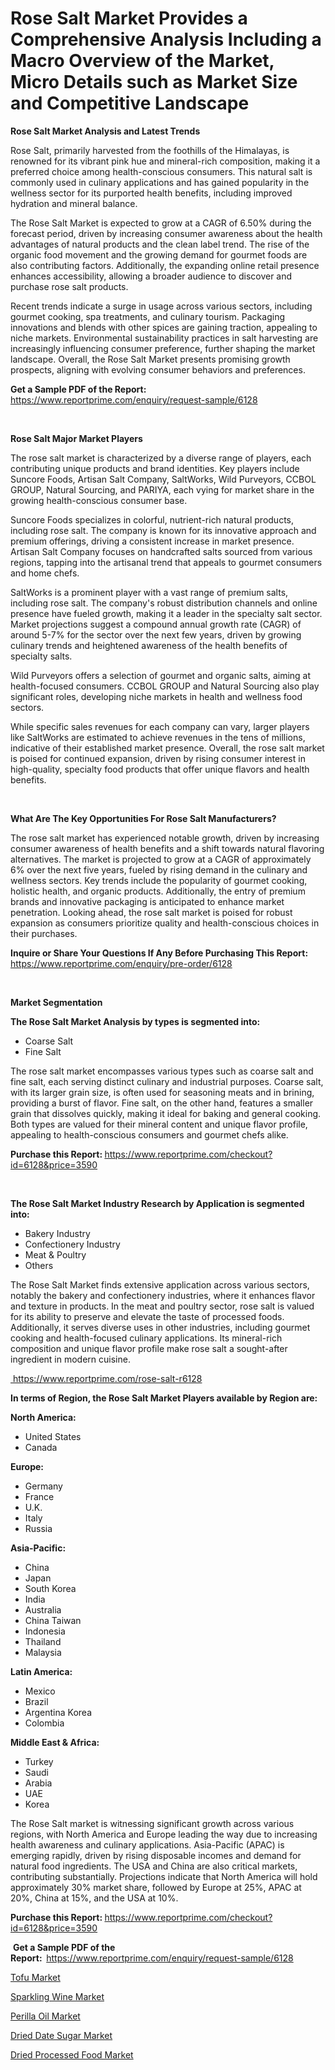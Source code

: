 <p><h1>Rose Salt Market Provides a Comprehensive Analysis Including a Macro Overview of the Market, Micro Details such as Market Size and Competitive Landscape</h1></p><p><strong>Rose Salt Market Analysis and Latest Trends</strong></p>
<p><p>Rose Salt, primarily harvested from the foothills of the Himalayas, is renowned for its vibrant pink hue and mineral-rich composition, making it a preferred choice among health-conscious consumers. This natural salt is commonly used in culinary applications and has gained popularity in the wellness sector for its purported health benefits, including improved hydration and mineral balance.</p><p>The Rose Salt Market is expected to grow at a CAGR of 6.50% during the forecast period, driven by increasing consumer awareness about the health advantages of natural products and the clean label trend. The rise of the organic food movement and the growing demand for gourmet foods are also contributing factors. Additionally, the expanding online retail presence enhances accessibility, allowing a broader audience to discover and purchase rose salt products.</p><p>Recent trends indicate a surge in usage across various sectors, including gourmet cooking, spa treatments, and culinary tourism. Packaging innovations and blends with other spices are gaining traction, appealing to niche markets. Environmental sustainability practices in salt harvesting are increasingly influencing consumer preference, further shaping the market landscape. Overall, the Rose Salt Market presents promising growth prospects, aligning with evolving consumer behaviors and preferences.</p></p>
<p><strong>Get a Sample PDF of the Report:&nbsp;</strong> <a href="https://www.reportprime.com/enquiry/request-sample/6128?utm_campaign=1847&utm_medium=2&utm_source=Github&utm_content=ia&utm_term=19032025&utm_id=rose-salt">https://www.reportprime.com/enquiry/request-sample/6128</a></p>
<p>&nbsp;</p>
<p><strong>Rose Salt Major Market Players</strong></p>
<p><p>The rose salt market is characterized by a diverse range of players, each contributing unique products and brand identities. Key players include Suncore Foods, Artisan Salt Company, SaltWorks, Wild Purveyors, CCBOL GROUP, Natural Sourcing, and PARIYA, each vying for market share in the growing health-conscious consumer base.</p><p>Suncore Foods specializes in colorful, nutrient-rich natural products, including rose salt. The company is known for its innovative approach and premium offerings, driving a consistent increase in market presence. Artisan Salt Company focuses on handcrafted salts sourced from various regions, tapping into the artisanal trend that appeals to gourmet consumers and home chefs.</p><p>SaltWorks is a prominent player with a vast range of premium salts, including rose salt. The company's robust distribution channels and online presence have fueled growth, making it a leader in the specialty salt sector. Market projections suggest a compound annual growth rate (CAGR) of around 5-7% for the sector over the next few years, driven by growing culinary trends and heightened awareness of the health benefits of specialty salts.</p><p>Wild Purveyors offers a selection of gourmet and organic salts, aiming at health-focused consumers. CCBOL GROUP and Natural Sourcing also play significant roles, developing niche markets in health and wellness food sectors. </p><p>While specific sales revenues for each company can vary, larger players like SaltWorks are estimated to achieve revenues in the tens of millions, indicative of their established market presence. Overall, the rose salt market is poised for continued expansion, driven by rising consumer interest in high-quality, specialty food products that offer unique flavors and health benefits.</p></p>
<p>&nbsp;</p>
<p><strong>What Are The Key Opportunities For Rose Salt Manufacturers?</strong></p>
<p><p>The rose salt market has experienced notable growth, driven by increasing consumer awareness of health benefits and a shift towards natural flavoring alternatives. The market is projected to grow at a CAGR of approximately 6% over the next five years, fueled by rising demand in the culinary and wellness sectors. Key trends include the popularity of gourmet cooking, holistic health, and organic products. Additionally, the entry of premium brands and innovative packaging is anticipated to enhance market penetration. Looking ahead, the rose salt market is poised for robust expansion as consumers prioritize quality and health-conscious choices in their purchases.</p></p>
<p><strong>Inquire or Share Your Questions If Any Before Purchasing This Report:</strong> <a href="https://www.reportprime.com/enquiry/pre-order/6128?utm_campaign=1847&utm_medium=2&utm_source=Github&utm_content=ia&utm_term=19032025&utm_id=rose-salt">https://www.reportprime.com/enquiry/pre-order/6128</a></p>
<p>&nbsp;</p>
<p><strong>Market Segmentation</strong></p>
<p><strong>The Rose Salt Market Analysis by types is segmented into:</strong></p>
<p><ul><li>Coarse Salt</li><li>Fine Salt</li></ul></p>
<p><p>The rose salt market encompasses various types such as coarse salt and fine salt, each serving distinct culinary and industrial purposes. Coarse salt, with its larger grain size, is often used for seasoning meats and in brining, providing a burst of flavor. Fine salt, on the other hand, features a smaller grain that dissolves quickly, making it ideal for baking and general cooking. Both types are valued for their mineral content and unique flavor profile, appealing to health-conscious consumers and gourmet chefs alike.</p></p>
<p><strong>Purchase this Report:&nbsp;</strong><a href="https://www.reportprime.com/checkout?id=6128&price=3590&utm_campaign=1847&utm_medium=2&utm_source=Github&utm_content=ia&utm_term=19032025&utm_id=rose-salt">https://www.reportprime.com/checkout?id=6128&price=3590</a></p>
<p>&nbsp;</p>
<p><strong>The Rose Salt Market Industry Research by Application is segmented into:</strong></p>
<p><ul><li>Bakery Industry</li><li>Confectionery Industry</li><li>Meat & Poultry</li><li>Others</li></ul></p>
<p><p>The Rose Salt Market finds extensive application across various sectors, notably the bakery and confectionery industries, where it enhances flavor and texture in products. In the meat and poultry sector, rose salt is valued for its ability to preserve and elevate the taste of processed foods. Additionally, it serves diverse uses in other industries, including gourmet cooking and health-focused culinary applications. Its mineral-rich composition and unique flavor profile make rose salt a sought-after ingredient in modern cuisine.</p></p>
<p><a href="https://www.reportprime.com/rose-salt-r6128?utm_campaign=1847&utm_medium=2&utm_source=Github&utm_content=ia&utm_term=19032025&utm_id=rose-salt">&nbsp;https://www.reportprime.com/rose-salt-r6128</a></p>
<p><strong>In terms of Region, the Rose Salt Market Players available by Region are:</strong></p>
<p>
    <p> <strong> North America: </strong>
        <ul>
            <li>United States</li>
            <li>Canada</li>
        </ul>
        </p> 
    <p> <strong> Europe: </strong>
        <ul>
            <li>Germany</li>
            <li>France</li>
            <li>U.K.</li>
            <li>Italy</li>
            <li>Russia</li>
        </ul>
        </p> 
    <p> <strong> Asia-Pacific: </strong>
        <ul>
            <li>China</li>
            <li>Japan</li>
            <li>South Korea</li>
            <li>India</li>
            <li>Australia</li>
            <li>China Taiwan</li>
            <li>Indonesia</li>
            <li>Thailand</li>
            <li>Malaysia</li>
        </ul>
        </p> 
    <p> <strong> Latin America: </strong>
        <ul>
            <li>Mexico</li>
            <li>Brazil</li>
            <li>Argentina Korea</li>
            <li>Colombia</li>
        </ul>
        </p> 
    <p> <strong> Middle East & Africa: </strong>
        <ul>
            <li>Turkey</li>
            <li>Saudi</li>
            <li>Arabia</li>
            <li>UAE</li>
            <li>Korea</li>
        </ul>
    </p>
    </p>
<p><p>The Rose Salt market is witnessing significant growth across various regions, with North America and Europe leading the way due to increasing health awareness and culinary applications. Asia-Pacific (APAC) is emerging rapidly, driven by rising disposable incomes and demand for natural food ingredients. The USA and China are also critical markets, contributing substantially. Projections indicate that North America will hold approximately 30% market share, followed by Europe at 25%, APAC at 20%, China at 15%, and the USA at 10%.</p></p>
<p><strong>Purchase this Report: </strong><a href="https://www.reportprime.com/checkout?id=6128&price=3590&utm_campaign=1847&utm_medium=2&utm_source=Github&utm_content=ia&utm_term=19032025&utm_id=rose-salt">https://www.reportprime.com/checkout?id=6128&price=3590</a></p>
<p>&nbsp;<strong>Get a Sample PDF of the Report:&nbsp;&nbsp;</strong><a href="https://www.reportprime.com/enquiry/request-sample/6128?utm_campaign=1847&utm_medium=2&utm_source=Github&utm_content=ia&utm_term=19032025&utm_id=rose-salt">https://www.reportprime.com/enquiry/request-sample/6128</a></p>
<p><strong></strong></p>
<p><p><a href="https://github.com/edriceakeime/Market-Research-Report-List-1/blob/main/tofu-market.md?utm_campaign=1847&utm_medium=2&utm_source=Github&utm_content=ia&utm_term=19032025&utm_id=rose-salt">Tofu Market</a></p><p><a href="https://github.com/seppelharjap/Market-Research-Report-List-1/blob/main/sparkling-wine-market.md?utm_campaign=1847&utm_medium=2&utm_source=Github&utm_content=ia&utm_term=19032025&utm_id=rose-salt">Sparkling Wine Market</a></p><p><a href="https://github.com/olesjaquah/Market-Research-Report-List-1/blob/main/perilla-oil-market.md?utm_campaign=1847&utm_medium=2&utm_source=Github&utm_content=ia&utm_term=19032025&utm_id=rose-salt">Perilla Oil Market</a></p><p><a href="https://github.com/snelldimkeod/Market-Research-Report-List-1/blob/main/dried-date-sugar-market.md?utm_campaign=1847&utm_medium=2&utm_source=Github&utm_content=ia&utm_term=19032025&utm_id=rose-salt">Dried Date Sugar Market</a></p><p><a href="https://github.com/kitkaeberz5z/Market-Research-Report-List-1/blob/main/dried-processed-food-market.md?utm_campaign=1847&utm_medium=2&utm_source=Github&utm_content=ia&utm_term=19032025&utm_id=rose-salt">Dried Processed Food Market</a></p></p>